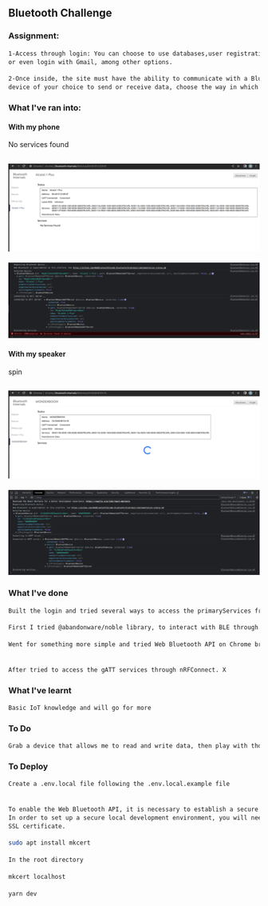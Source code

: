 ## Bluetooth Challenge

### Assignment:

```bash
1-Access through login: You can choose to use databases,user registration/modification,
or even login with Gmail, among other options.

2-Once inside, the site must have the ability to communicate with a Bluetooth
device of your choice to send or receive data, choose the way in which you view the information, and other options that you consider pertinent.
```

### What I've ran into:

#### With my phone

No services found

## <img src="./public/images/alcatel.png" />

<img src="./public/images/alcatel-console.png" />

#### With my speaker

spin

## <img src="./public/images/wonderboom.png" />

<img src="./public/images/wonderboom-console.png" />

### What I've done

```bash
Built the login and tried several ways to access the primaryServices from the devices.

First I tried @abandonware/noble library, to interact with BLE through node.js. X

Went for something more simple and tried Web Bluetooth API on Chrome browser. X


After tried to access the gATT services through nRFConnect. X
```

### What I've learnt

```bash
Basic IoT knowledge and will go for more
```

### To Do

```bash
Grab a device that allows me to read and write data, then play with those binary's

```

### To Deploy

```bash
Create a .env.local file following the .env.local.example file


To enable the Web Bluetooth API, it is necessary to establish a secure connection using HTTPS.
In order to set up a secure local development environment, you will need to generate a valid
SSL certificate.

sudo apt install mkcert

In the root directory

mkcert localhost

yarn dev
```
